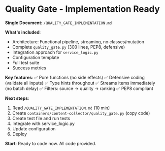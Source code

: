 # Quality Gate - Implementation Ready

**Single Document**: `/QUALITY_GATE_IMPLEMENTATION.md`

**What's included**:
- Architecture: Functional pipeline, streaming, no classes/mutation
- Complete `quality_gate.py` (300 lines, PEP8, defensive)
- Integration approach for `service_logic.py`
- Configuration template
- Full test suite
- Success metrics

**Key features**:
✅ Pure functions (no side effects)
✅ Defensive coding (validate all inputs)
✅ Type hints throughout
✅ Streams items immediately (no batch delay)
✅ Filters: source → quality → ranking
✅ PEP8 compliant

**Next steps**:
1. Read `/QUALITY_GATE_IMPLEMENTATION.md` (10 min)
2. Create `containers/content-collector/quality_gate.py` (copy code)
3. Create test file and run tests
4. Integrate with service_logic.py
5. Update configuration
6. Deploy

**Start**: Ready to code now. All code provided.
